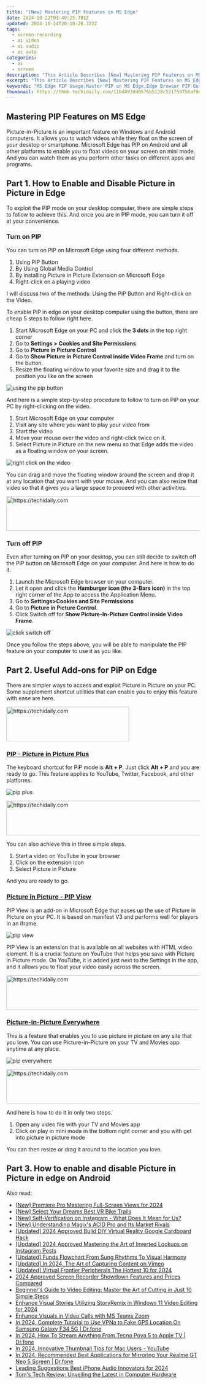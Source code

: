 ```yaml
---
title: "[New] Mastering PIP Features on MS Edge"
date: 2024-10-22T01:40:25.781Z
updated: 2024-10-24T20:19:26.322Z
tags: 
  - screen-recording
  - ai video
  - ai audio
  - ai auto
categories: 
  - ai
  - screen
description: "This Article Describes [New] Mastering PIP Features on MS Edge"
excerpt: "This Article Describes [New] Mastering PIP Features on MS Edge"
keywords: "MS Edge PIP Usage,Master PIP on MS Edge,Edge Browser PIP Guide,Learning PIP in Edge,Advanced PIP Techniques Edge,Enhancing Edge with PIP,Optimizing PIP Features Edge"
thumbnail: https://thmb.techidaily.com/11bd493dd0576b5128c521759756af9ef0469248903e298828d7682c78b82237.jpg
---
```


## Mastering PIP Features on MS Edge

Picture-in-Picture is an important feature on Windows and Android computers. It allows you to watch videos while they float on the screen of your desktop or smartphone. Microsoft Edge has PIP on Android and all other platforms to enable you to float videos on your screen on mini mode. And you can watch them as you perform other tasks on different apps and programs.

## Part 1\. How to Enable and Disable Picture in Picture in Edge

To exploit the PIP mode on your desktop computer, there are simple steps to follow to achieve this. And once you are in PIP mode, you can turn it off at your convenience.

### Turn on PIP

You can turn on PIP on Microsoft Edge using four different methods.

1. Using PIP Button
2. By Using Global Media Control
3. By installing Picture in Picture Extension on Microsoft Edge
4. Right-click on a playing video

I will discuss two of the methods: Using the PiP Button and Right-click on the Video.

To enable PiP in edge on your desktop computer using the button, there are cheap 5 steps to follow right here.

1. Start Microsoft Edge on your PC and click the **3 dots** in the top right corner
2. Go to **Settings > Cookies and Site Permissions**
3. Go to **Picture in Picture Control**
4. Go to **Show Picture in Picture Control inside Video Frame** and turn on the button.
5. Resize the floating window to your favorite size and drag it to the position you like on the screen

![using the pip button](https://images.wondershare.com/filmora/article-images/2022/07/use-pip-on-microsoft-edge-1.jpg)

And here is a simple step-by-step procedure to follow to turn on PiP on your PC by right-clicking on the video.

1. Start Microsoft Edge on your computer
2. Visit any site where you want to play your video from
3. Start the video
4. Move your mouse over the video and right-click twice on it.
5. Select Picture in Picture on the new menu so that Edge adds the video as a floating window on your screen.

![right click on the video](https://images.wondershare.com/filmora/article-images/2022/07/use-pip-on-microsoft-edge-2.jpg)

You can drag and move the floating window around the screen and drop it at any location that you want with your mouse. And you can also resize that video so that it gives you a large space to proceed with other activities.

<!-- affiliate ads begin -->
<a href="https://aligracehair.sjv.io/c/5597632/2036472/19272" target="_top" id="2036472">
  <img src="//a.impactradius-go.com/display-ad/19272-2036472" border="0" alt="https://techidaily.com" width="728" height="90"/>
</a>
<img height="0" width="0" src="https://aligracehair.sjv.io/i/5597632/2036472/19272" style="position:absolute;visibility:hidden;" border="0" />
<!-- affiliate ads end -->

### Turn off PIP

Even after turning on PiP on your desktop, you can still decide to switch off the PiP button on Microsoft Edge on your computer. And here is how to do it.

1. Launch the Microsoft Edge browser on your computer.
2. Let it open and click the **Hamburger icon (the 3-Bars icon)** in the top right corner of the App to access the Application Menu.
3. Go to **Settings>Cookies and Site Permissions**
4. Go to **Picture in Picture Control.**
5. Click Switch off for **Show Picture-In-Picture Control inside Video Frame**.

![click switch off](https://images.wondershare.com/filmora/article-images/2022/07/use-pip-on-microsoft-edge-3.jpg)

Once you follow the steps above, you will be able to manipulate the PIP feature on your computer to use it as you like.

## Part 2\. Useful Add-ons for PiP on Edge

There are simpler ways to access and exploit Picture in Picture on your PC. Some supplement shortcut utilities that can enable you to enjoy this feature with ease are here.

<!-- affiliate ads begin -->
<a href="https://aligracehair.sjv.io/c/5597632/2135401/19272" target="_top" id="2135401">
  <img src="//a.impactradius-go.com/display-ad/19272-2135401" border="0" alt="https://techidaily.com" width="320" height="90"/>
</a>
<img height="0" width="0" src="https://aligracehair.sjv.io/i/5597632/2135401/19272" style="position:absolute;visibility:hidden;" border="0" />
<!-- affiliate ads end -->

### [PIP - Picture in Picture Plus](https://microsoftedge.microsoft.com/addons/detail/pip-picture-in-picture-/gokdpnhaggoioddclnnlpjfnkdinjjcc)

The keyboard shortcut for PiP mode is **Alt + P**. Just click **Alt + P** and you are ready to go. This feature applies to YouTube, Twitter, Facebook, and other platforms.

![pip plus](https://images.wondershare.com/filmora/article-images/2022/07/use-pip-on-microsoft-edge-4.jpg)

<!-- affiliate ads begin -->
<a href="https://appsumo.8odi.net/c/5597632/2123748/7443" target="_top" id="2123748">
  <img src="//a.impactradius-go.com/display-ad/7443-2123748" border="0" alt="https://techidaily.com" width="600" height="90"/>
</a>
<img height="0" width="0" src="https://appsumo.8odi.net/i/5597632/2123748/7443" style="position:absolute;visibility:hidden;" border="0" />
<!-- affiliate ads end -->

You can also achieve this in three simple steps.

1. Start a video on YouTube in your browser
2. Click on the extension icon
3. Select Picture in Picture

And you are ready to go.

### [Picture in Picture - PIP View](https://microsoftedge.microsoft.com/addons/detail/picture-in-picture-pip-/ebkloopllebgbjeppnncbekpfcglbcmp?hl=en-US)

PIP View is an add-on in Microsoft Edge that eases up the use of Picture in Picture on your PC. It is based on manifest V3 and performs well for players in an iframe.

![pip view](https://images.wondershare.com/filmora/article-images/2022/07/use-pip-on-microsoft-edge-5.jpg)

PIP View is an extension that is available on all websites with HTML video element. It is a crucial feature on YouTube that helps you save with Picture in Picture mode. On YouTube, it is added just next to the Settings in the app, and it allows you to float your video easily across the screen.

<!-- affiliate ads begin -->
<a href="https://aligracehair.sjv.io/c/5597632/1896510/19272" target="_top" id="1896510">
  <img src="//a.impactradius-go.com/display-ad/19272-1896510" border="0" alt="https://techidaily.com" width="728" height="90"/>
</a>
<img height="0" width="0" src="https://aligracehair.sjv.io/i/5597632/1896510/19272" style="position:absolute;visibility:hidden;" border="0" />
<!-- affiliate ads end -->

### [Picture-in-Picture Everywhere](https://microsoftedge.microsoft.com/addons/detail/pictureinpicture-everyw/cmnlinjalaieggoebkmamaphjghpafhn?hl=en-US)

This is a feature that enables you to use picture in picture on any site that you love. You can use Picture-in-Picture on your TV and Movies app anytime at any place.

![pip everywhere](https://images.wondershare.com/filmora/article-images/2022/07/use-pip-on-microsoft-edge-6.jpg)

<!-- affiliate ads begin -->
<a href="https://appsumo.8odi.net/c/5597632/2151856/7443" target="_top" id="2151856">
  <img src="//a.impactradius-go.com/display-ad/7443-2151856" border="0" alt="https://techidaily.com" width="728" height="90"/>
</a>
<img height="0" width="0" src="https://appsumo.8odi.net/i/5597632/2151856/7443" style="position:absolute;visibility:hidden;" border="0" />
<!-- affiliate ads end -->

And here is how to do it in only two steps.

1. Open any video file with your TV and Movies app
2. Click on play in mini mode in the bottom right corner and you with get into picture in picture mode

You can then resize or drag it around to the location you love.

## Part 3\. How to enable and disable Picture in Picture in edge on Android


<ins class="adsbygoogle"
     style="display:block"
     data-ad-format="autorelaxed"
     data-ad-client="ca-pub-7571918770474297"
     data-ad-slot="1223367746"></ins>



<ins class="adsbygoogle"
     style="display:block"
     data-ad-client="ca-pub-7571918770474297"
     data-ad-slot="8358498916"
     data-ad-format="auto"
     data-full-width-responsive="true"></ins>


<span class="atpl-alsoreadstyle">Also read:</span>
<div><ul>
<li><a href="https://fox-friendly.techidaily.com/new-premiere-pro-mastering-full-screen-views-for-2024/"><u>[New] Premiere Pro Mastering Full-Screen Views for 2024</u></a></li>
<li><a href="https://fox-friendly.techidaily.com/new-select-your-dreams-best-vr-bike-trails/"><u>[New] Select Your Dreams Best VR Bike Trails</u></a></li>
<li><a href="https://instagram-clips.techidaily.com/new-self-verification-on-instagram-what-does-it-mean-for-us/"><u>[New] Self-Verification on Instagram - What Does It Mean for Us?</u></a></li>
<li><a href="https://fox-friendly.techidaily.com/new-understanding-magixs-acid-pro-and-its-market-rivals/"><u>[New] Understanding Magix's ACID Pro and Its Market Rivals</u></a></li>
<li><a href="https://fox-friendly.techidaily.com/updated-2024-approved-build-diy-virtual-reality-google-cardboard-hack/"><u>[Updated] 2024 Approved Build DIY Virtual Reality Google Cardboard Hack</u></a></li>
<li><a href="https://instagram-videos.techidaily.com/updated-2024-approved-mastering-the-art-of-inverted-lookups-on-instagram-posts/"><u>[Updated] 2024 Approved Mastering the Art of Inverted Lookups on Instagram Posts</u></a></li>
<li><a href="https://fox-friendly.techidaily.com/updated-funds-flowchart-from-sung-rhythms-to-visual-harmony/"><u>[Updated] Funds Flowchart From Sung Rhythms To Visual Harmony</u></a></li>
<li><a href="https://remote-screen-capture.techidaily.com/updated-in-2024-the-art-of-capturing-content-on-vimeo/"><u>[Updated] In 2024, The Art of Capturing Content on Vimeo</u></a></li>
<li><a href="https://fox-friendly.techidaily.com/updated-virtual-frontier-peripherals-the-hottest-10-for-2024/"><u>[Updated] Virtual Frontier Peripherals The Hottest 10 for 2024</u></a></li>
<li><a href="https://remote-screen-capture.techidaily.com/2024-approved-screen-recorder-showdown-features-and-prices-compared/"><u>2024 Approved Screen Recorder Showdown Features and Prices Compared</u></a></li>
<li><a href="https://vp-tips.techidaily.com/beginners-guide-to-video-editing-master-the-art-of-cutting-in-just-10-simple-steps/"><u>Beginner's Guide to Video Editing: Master the Art of Cutting in Just 10 Simple Steps</u></a></li>
<li><a href="https://fox-friendly.techidaily.com/enhance-visual-stories-utilizing-storyremix-in-windows-11-video-editing-for-2024/"><u>Enhance Visual Stories Utilizing StoryRemix in Windows 11 Video Editing for 2024</u></a></li>
<li><a href="https://fox-friendly.techidaily.com/enhance-visuals-in-video-calls-with-ms-teams-zoom/"><u>Enhance Visuals in Video Calls with MS Teams Zoom</u></a></li>
<li><a href="https://review-topics.techidaily.com/in-2024-complete-tutorial-to-use-vpna-to-fake-gps-location-on-samsung-galaxy-f34-5g-drfone-by-drfone-virtual-android/"><u>In 2024, Complete Tutorial to Use VPNa to Fake GPS Location On Samsung Galaxy F34 5G | Dr.fone</u></a></li>
<li><a href="https://screen-mirror.techidaily.com/in-2024-how-to-stream-anything-from-tecno-pova-5-to-apple-tv-drfone-by-drfone-android/"><u>In 2024, How To Stream Anything From Tecno Pova 5 to Apple TV | Dr.fone</u></a></li>
<li><a href="https://youtube-docs.techidaily.com/24-innovative-thumbnail-tips-for-mac-users-youtube/"><u>In 2024, Innovative Thumbnail Tips for Mac Users - YouTube</u></a></li>
<li><a href="https://screen-mirror.techidaily.com/in-2024-recommended-best-applications-for-mirroring-your-realme-gt-neo-5-screen-drfone-by-drfone-android/"><u>In 2024, Recommended Best Applications for Mirroring Your Realme GT Neo 5 Screen | Dr.fone</u></a></li>
<li><a href="https://fox-friendly.techidaily.com/leading-suggestions-best-iphone-audio-innovators-for-2024/"><u>Leading Suggestions Best iPhone Audio Innovators for 2024</u></a></li>
<li><a href="https://hardware-tips.techidaily.com/toms-tech-review-unveiling-the-latest-in-computer-hardware/"><u>Tom's Tech Review: Unveiling the Latest in Computer Hardware</u></a></li>
</ul></div>

